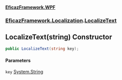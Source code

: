 #### [EficazFramework.WPF](EficazFrameworkWPF.md 'EficazFramework WPF')
### [EficazFramework.Localization](EficazFrameworkWPF.md#EficazFramework.Localization 'EficazFramework.Localization').[LocalizeText](EficazFramework.Localization/LocalizeText.md 'EficazFramework.Localization.LocalizeText')

## LocalizeText(string) Constructor

```csharp
public LocalizeText(string key);
```
#### Parameters

<a name='EficazFramework.Localization.LocalizeText.LocalizeText(string).key'></a>

`key` [System.String](https://docs.microsoft.com/en-us/dotnet/api/System.String 'System.String')